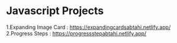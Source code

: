 # Javascript Projects

1.Expanding Image Card : https://expandingcardsabtahi.netlify.app/
2.Progress Steps : https://progressstepabtahi.netlify.app/
